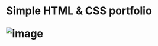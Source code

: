 <h1>Simple HTML & CSS portfolio

![image](https://user-images.githubusercontent.com/100538163/175614735-56b668a7-a6f3-4341-b5c0-597181f0a550.png)
